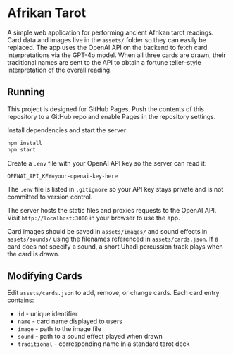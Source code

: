 # Afrikan Tarot

A simple web application for performing ancient Afrikan tarot readings. Card data and images live in the `assets/` folder so they can easily be replaced. The app uses the OpenAI API on the backend to fetch card interpretations via the GPT-4o model. When all three cards are drawn, their traditional names are sent to the API to obtain a fortune teller–style interpretation of the overall reading.

## Running

This project is designed for GitHub Pages. Push the contents of this repository to a GitHub repo and enable Pages in the repository settings.

Install dependencies and start the server:

```bash
npm install
npm start
```

Create a `.env` file with your OpenAI API key so the server can read it:

```env
OPENAI_API_KEY=your-openai-key-here
```

The `.env` file is listed in `.gitignore` so your API key stays private and is
not committed to version control.

The server hosts the static files and proxies requests to the OpenAI API. Visit `http://localhost:3000` in your browser to use the app.

Card images should be saved in `assets/images/` and sound effects in `assets/sounds/` using the filenames referenced in `assets/cards.json`.
If a card does not specify a sound, a short Uhadi percussion track plays when the card is drawn.

## Modifying Cards

Edit `assets/cards.json` to add, remove, or change cards. Each card entry contains:

- `id` - unique identifier
- `name` - card name displayed to users
- `image` - path to the image file
- `sound` - path to a sound effect played when drawn
- `traditional` - corresponding name in a standard tarot deck
